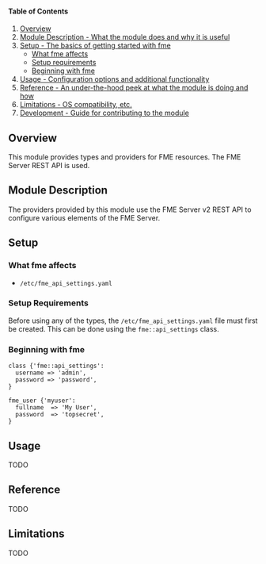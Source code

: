 #### Table of Contents

1. [Overview](#overview)
2. [Module Description - What the module does and why it is useful](#module-description)
3. [Setup - The basics of getting started with fme](#setup)
    * [What fme affects](#what-fme-affects)
    * [Setup requirements](#setup-requirements)
    * [Beginning with fme](#beginning-with-fme)
4. [Usage - Configuration options and additional functionality](#usage)
5. [Reference - An under-the-hood peek at what the module is doing and how](#reference)
5. [Limitations - OS compatibility, etc.](#limitations)
6. [Development - Guide for contributing to the module](#development)

## Overview

This module provides types and providers for FME resources.  The FME Server REST API is used.

## Module Description

The providers provided by this module use the FME Server v2 REST API to configure various elements of the FME Server.

## Setup

### What fme affects

* `/etc/fme_api_settings.yaml`

### Setup Requirements

Before using any of the types, the `/etc/fme_api_settings.yaml` file must first be created.  This can be done using the `fme::api_settings` class.

### Beginning with fme

```
class {'fme::api_settings':
  username => 'admin',
  password => 'password',
}

fme_user {'myuser':
  fullname  => 'My User',
  password  => 'topsecret',
}
```

## Usage

TODO

## Reference

TODO

## Limitations

TODO
